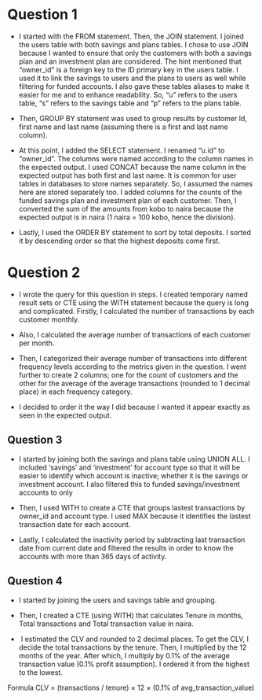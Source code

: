 # Question 1

- I started with the FROM statement. Then, the JOIN statement. I joined the users table with both savings and plans tables. I chose to use JOIN because I wanted to ensure that only the customers with both a savings plan and an investment plan are considered. The hint mentioned that “owner_id” is a foreign key to the ID primary key in the users table. I used it to link the savings to users and the plans to users as well while filtering for funded accounts. I also gave these tables aliases to make it easier for me and to enhance readability. So, “u” refers to the users table, “s” refers to the savings table and “p” refers to the plans table.

- Then, GROUP BY statement was used to group results by customer Id, first name and last name (assuming there is a first and last name column).

- ⁠At this point, I added the SELECT statement. I renamed “u.id” to “owner_id”. The columns were named according to the column names in the expected output. I used CONCAT because the name column in the expected output has both first and last name. It is common for user tables in databases to store names separately. So, I assumed the names here are stored separately too. I added columns for the counts of the funded savings plan and investment plan of each customer. Then, I converted the sum of the amounts from kobo to naira because the expected output is in naira (1 naira = 100 kobo, hence the division).

- Lastly, I used the ORDER BY statement to sort by total deposits. I sorted it by descending order so that the highest deposits come first.


# Question 2

- I wrote the query for this question in steps. I created temporary named result sets or CTE using the WITH statement because the query is long and complicated. Firstly, I calculated the number of transactions by each customer monthly.
  
- ⁠Also, I calculated the average number of transactions of each customer per month.
  
- ⁠Then, I categorized their average number of transactions into different frequency levels according to the metrics given in the question. I went further to create 2 columns; one for the count of customers and the other  for the average of the average transactions (rounded to 1 decimal place) in each frequency category.
  
- ⁠I decided to order it the way I did because I wanted it appear exactly as seen in the expected output.


## Question 3

- I started by joining both the savings and plans table using UNION ALL. I included ‘savings’ and ‘investment’ for account type so that it will be easier to identify which account is inactive; whether it is the savings or investment account. I also filtered this to funded savings/investment accounts to only 

- ⁠Then, I used WITH to create a CTE that groups lastest transactions by owner_id and account type. I used MAX because it identifies the lastest transaction date for each account. 

- ⁠Lastly, I calculated the inactivity period by subtracting last transaction date from current date and filtered the results in order to know the accounts with more than 365 days of activity.


## Question 4

- I started by joining the users and savings table and grouping. 

- Then, I created a CTE (using WITH) that calculates Tenure in months, Total transactions and Total transaction value in naira. 

- ⁠ I estimated the CLV and rounded to 2 decimal places. To get the CLV, I decide the total transactions by the tenure. Then, I multiplied by the 12 months of the year. After which, I multiply by 0.1% of the average transaction value (0.1% profit assumption). I ordered it from the highest to the lowest. 

Formula
CLV = (transactions / tenure) × 12 × (0.1% of avg_transaction_value)
